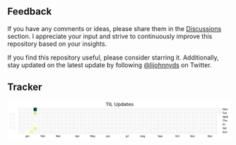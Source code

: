 ## Feedback

If you have any comments or ideas, please share them in the [Discussions](https://github.com/itslijohnny/Today-I-Learned/discussions) section. I appreciate your input and strive to continuously improve this repository based on your insights.

If you find this repository useful, please consider starring it. Additionally, stay updated on the latest update by following [@lijohnnyds](https://twitter.com/lijohnnyds) on Twitter.

## Tracker
![image](assets/til_update.png)